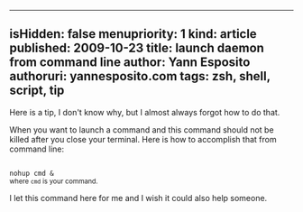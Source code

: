 -----
isHidden:       false
menupriority:   1
kind:           article
published: 2009-10-23
title: launch daemon from command line
author: Yann Esposito
authoruri: yannesposito.com
tags:  zsh, shell, script, tip
-----

Here is a tip, I don't know why, but I almost always forgot how to do that.

When you want to launch a command and this command should not be killed after you close your terminal. Here is how to accomplish that from command line: 

<div><code class="zsh">
nohup cmd &
</code></pre>
<small>where <code>cmd</code> is your command.</small>
</div>

I let this command here for me and I wish it could also help someone.

